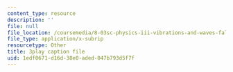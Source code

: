 ```yaml
---
content_type: resource
description: ''
file: null
file_location: /coursemedia/8-03sc-physics-iii-vibrations-and-waves-fall-2016/1edf0671d16d38e0aded047b793d5f7f_Dlhma3z57SA.srt
file_type: application/x-subrip
resourcetype: Other
title: 3play caption file
uid: 1edf0671-d16d-38e0-aded-047b793d5f7f
---
```

